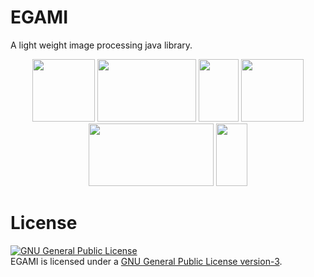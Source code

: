 # EGAMI
A light weight image processing java library.

  <div align="center">
  <img src="https://cloud.githubusercontent.com/assets/5456665/12844154/e64a4360-cc27-11e5-9d07-f4b546a3c8e5.png" height="100" width="100" />
  <img src="https://cloud.githubusercontent.com/assets/5456665/12844160/eaefa568-cc27-11e5-9dc2-0e0a6478dd25.png" height="100" width="158" />
  <img src="https://cloud.githubusercontent.com/assets/5456665/12844159/eaeaecd0-cc27-11e5-915d-26e5b0122bd3.png" height="100" width="64" />
  <img src="https://cloud.githubusercontent.com/assets/5456665/12844161/eaf1f4bc-cc27-11e5-9d7a-edb35278d305.png" height="100" width="100" />
  <img src="https://cloud.githubusercontent.com/assets/5456665/12844158/eabd9550-cc27-11e5-9f8f-7d3febfe2905.png" height="100" width="200" />
  <img src="https://cloud.githubusercontent.com/assets/5456665/12844156/ea836f06-cc27-11e5-8f01-ff612552807d.png" height="100" width="50" />
  </div>


# License
<a rel="license" href="http://www.gnu.org/licenses/gpl.html"><img alt="GNU General Public License" style="border-width:0" src="http://www.gnu.org/graphics/gplv3-88x31.png" /></a><br/>EGAMI is licensed under a <a rel="license" href="http://www.gnu.org/licenses/gpl.html">GNU General Public License version-3</a>.
